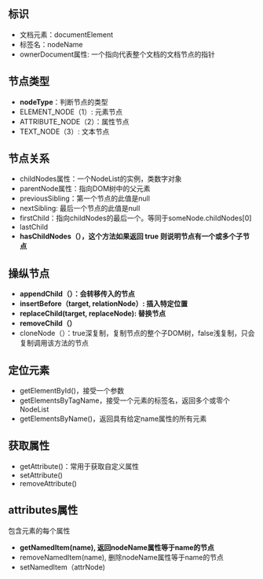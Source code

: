 ## 标识

- 文档元素：documentElement
- 标签名：nodeName
- ownerDocument属性:  一个指向代表整个文档的文档节点的指针

## 节点类型

- **nodeType**：判断节点的类型
- ELEMENT_NODE（1）: 元素节点
- ATTRIBUTE_NODE（2）：属性节点
- TEXT_NODE（3）: 文本节点

## 节点关系

- childNodes属性：一个NodeList的实例，类数字对象
- parentNode属性：指向DOM树中的父元素
- previousSibling：第一个节点的此值是null
- nextSibling: 最后一个节点的此值是null
- firstChild：指向childNodes的最后一个。等同于someNode.childNodes[0]
- lastChild
- **hasChildNodes（），这个方法如果返回 true 则说明节点有一个或多个子节点**

## 操纵节点

- **appendChild（）：会转移传入的节点**
- **insertBefore（target, relationNode）: 插入特定位置**
- **replaceChild(target, replaceNode): 替换节点**
- **removeChild（）**
- cloneNode（）：true深复制，复制节点的整个子DOM树，false浅复制，只会复制调用该方法的节点

## 定位元素

- getElementById()，接受一个参数
- getElementsByTagName，接受一个元素的标签名，返回多个或零个NodeList
- getElementsByName()，返回具有给定name属性的所有元素

## 获取属性

- getAttribute()：常用于获取自定义属性
- setAttribute()
- removeAttribute()

## attributes属性

包含元素的每个属性

- **getNamedItem(name), 返回nodeName属性等于name的节点**
- removeNamedItem(name), 删除nodeName属性等于name的节点
- setNamedItem（attrNode)